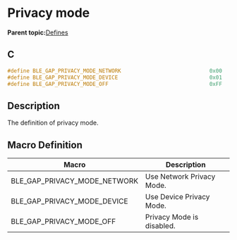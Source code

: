 # Privacy mode

**Parent topic:**[Defines](GUID-FB430BFE-A9A9-473D-A588-1240BBD25ADD.md)

## C

```c
#define BLE_GAP_PRIVACY_MODE_NETWORK                            0x00
#define BLE_GAP_PRIVACY_MODE_DEVICE                             0x01
#define BLE_GAP_PRIVACY_MODE_OFF                                0xFF
```

## Description

The definition of privacy mode.

## Macro Definition

|Macro|Description|
|-----|-----------|
|BLE\_GAP\_PRIVACY\_MODE\_NETWORK|Use Network Privacy Mode.|
|BLE\_GAP\_PRIVACY\_MODE\_DEVICE|Use Device Privacy Mode.|
|BLE\_GAP\_PRIVACY\_MODE\_OFF|Privacy Mode is disabled.|

